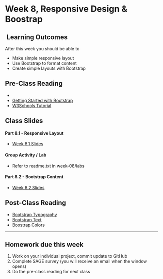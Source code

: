 # Week 8, Responsive Design & Boostrap

## <i class="fa fa-star"></i>&nbsp;Learning Outcomes ###
After this week you should be able to 

- Make simple responsive layout
- Use Bootstrap to format content
- Create simple layouts with Bootstrap


## Pre-Class Reading
- 
- [Getting Started with Bootstrap](https://getbootstrap.com/docs/4.1/getting-started/introduction/)
- [W3Schools Tutorial](https://www.w3schools.com/bootstrap4/)

## Class Slides

#### Part 8.1 - Responsive Layout
- [Week 8.1 Slides](/slides/responsive-design.pdf)


#### Group Activity / Lab
- Refer to readme.txt in week-08/labs

#### Part 8.2 - Bootstrap Content
- [Week 8.2 Slides](/slides/ist263-w8-2.pdf)

<!--
#### Part 8.2 - Bootstrap Layout
- [Week 8.2 Slides](/slides/ist263-w8-2.pdf)


#### Group Activity / Lab
- Complete the webpage in lab/lab2.html
- Define questions to add classes to do
    - different grids
    - vertical align
    - responsive
-->    

## Post-Class Reading
- [Bootstrap Typography](https://getbootstrap.com/docs/4.1/content/typography/)
- [Bootstrap Text](https://getbootstrap.com/docs/4.1/utilities/text/)
- [Boostrap Colors](https://getbootstrap.com/docs/4.1/utilities/colors/)

---  

## Homework due this week ###
1. Work on your individual project, commit update to GitHub
5. Complete SAGE survey (you will receive an email when the window opens)
6. Do the pre-class reading for next class
